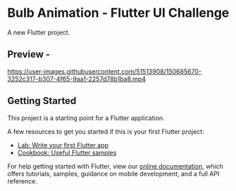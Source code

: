 # Bulb Animation - Flutter UI Challenge

A new Flutter project.

## Preview - 

https://user-images.githubusercontent.com/51513908/150685670-3252c317-b307-4f65-9aa1-2257d78b1ba8.mp4

## Getting Started

This project is a starting point for a Flutter application.

A few resources to get you started if this is your first Flutter project:

- [Lab: Write your first Flutter app](https://flutter.dev/docs/get-started/codelab)
- [Cookbook: Useful Flutter samples](https://flutter.dev/docs/cookbook)

For help getting started with Flutter, view our
[online documentation](https://flutter.dev/docs), which offers tutorials,
samples, guidance on mobile development, and a full API reference.



